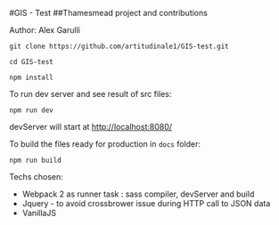 #GIS - Test
##Thamesmead project and contributions

Author: Alex Garulli


`git clone https://github.com/artitudinale1/GIS-test.git`

`cd GIS-test`

`npm install`

To run dev server and see result of src files:

`npm run dev`

devServer will start at [http://localhost:8080/](http://localhost:8080/)

To build the files ready for production in `docs` folder:

`npm run build`

Techs chosen:
* Webpack 2 as runner task : sass compiler, devServer and build
* Jquery - to avoid crossbrower issue during HTTP call to JSON data
* VanillaJS
